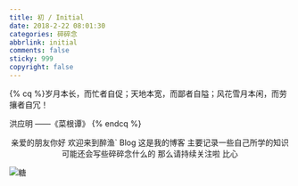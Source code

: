 ```yaml
---
title: 初 / Initial
date: 2018-2-22 08:01:30
categories: 碎碎念
abbrlink: initial
comments: false
sticky: 999
copyright: false
---
```


{% cq %}岁月本长，而忙者自促；天地本宽，而鄙者自隘；风花雪月本闲，而劳攘者自冗！

洪应明 ——《菜根谭》
{% endcq %}

<center>

亲爱的朋友你好 欢迎来到醉渔` Blog
这是我的博客 主要记录一些自己所学的知识
可能还会写些碎碎念什么的
那么请持续关注啦
比心

</center>

![糖](https://files.zuiyu1818.cn/%E7%B3%96.jpg)
